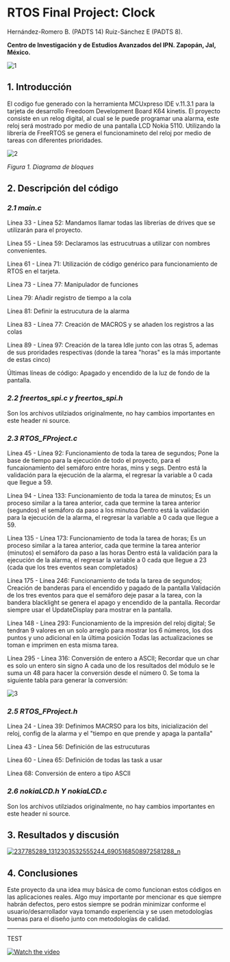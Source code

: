 # **RTOS Final Project: Clock**

Hernández-Romero B. (PADTS 14) Ruiz-Sánchez E (PADTS 8).

**Centro de Investigación y de Estudios Avanzados del IPN. Zapopán, Jal, México.**

![1](https://user-images.githubusercontent.com/78750648/131061290-1aff4f6a-679c-4579-a347-c069272e0be0.png)

## **1. Introducción**

El codigo fue generado con la herramienta MCUxpreso IDE v.11.3.1 para la tarjeta de desarrollo Freedoom Development Board K64 kinetis. El proyecto consiste en un relog digital, al cual se le puede programar una alarma, este reloj será mostrado por medio de una pantalla LCD Nokia 5110. Utilizando la librería de FreeRTOS se genera el funcionamineto del reloj por medio de tareas con diferentes prioridades.

![2](https://user-images.githubusercontent.com/78750648/131061861-4aa66916-65c5-448b-9d08-9eb4e4e324d4.JPG)

*Figura 1. Diagrama de bloques* 

## **2. Descripción del código**

### *2.1  main.c*

Línea 33 - Línea 52: Mandamos llamar todas las librerías de drives que se utilizarán para el proyecto. 

Línea 55 - Línea 59: Declaramos las estrucutruas a utilizar con nombres convenientes.

Línea 61 - Línea 71: Utilización de código genérico para funcionamiento de RTOS en el tarjeta.

Línea 73 - Línea 77: Manipulador de funciones

Línea 79: Añadir registro de tiempo a la cola

Línea 81: Definir la estrucutura de la alarma

Línea 83 - Línea 77: Creación de MACROS y se añaden los registros a las colas

Línea 89 - Línea 97: Creación de la tarea Idle junto con las otras 5, ademas de sus proridades respectivas (donde la tarea "horas" es la más importante de estas cinco)

Últimas líneas de código: Apagado y encendido de la luz de fondo de la pantalla.

### *2.2 freertos_spi.c y freertos_spi.h*

Son los archivos utilziados originalmente, no hay cambios importantes en este header ni source.

### *2.3 RTOS_FProject.c*

Línea 45 - Línea 92:  Funcionamiento de toda la tarea de segundos;
                      Pone la base de tiempo para la ejecución de todo el proyecto, para el funcaionamiento del semáforo entre horas, mins y segs.
                      Dentro está la validación para la ejecución de la alarma, el regresar la variable a 0 cada que llegue a 59.
                      
Línea 94 - Línea 133:   Funcionamiento de toda la tarea de minutos;
                        Es un proceso similar a la tarea anterior, cada que termine la tarea anterior (segundos) el semáforo da paso a los minutoa
                        Dentro está la validación para la ejecución de la alarma, el regresar la variable a 0 cada que llegue a 59.                      

Línea 135 - Línea 173:  Funcionamiento de toda la tarea de horas;
                        Es un proceso similar a la tarea anterior, cada que termine la tarea anterior (minutos) el semáforo da paso a las horas
                        Dentro está la validación para la ejecución de la alarma, el regresar la variable a 0 cada que llegue a 23 (cada que los tres eventos sean completados) 
                          
Línea 175 - Línea 246:  Funcionamiento de toda la tarea de segundos;
                        Creación de banderas para el encendido y pagado de la pantalla
                        Validación de los tres eventos para que el semáforo deje pasar a la tarea, con la bandera blacklight se genera el apago y encendido de la pantalla.
                        Recordar siempre usar el UpdateDisplay para mostrar en la pantalla.
                        
Línea 148 - Línea 293:  Funcionamiento de la impresión del reloj digital;
                        Se tendran 9 valores en un solo arreglo para mostrar los 6 números, los dos puntos y uno adicional en la última posición
                        Todas las actualizaciones se toman e imprimen en esta misma tarea.
                        
Línea 295 - Línea 316:  Conversión de entero a ASCII;
                        Recordar que un char es solo un entero sin signo
                        A cada uno de los resultados del módulo se le suma un 48 para hacer la conversión desde el número 0.
                        Se toma la siguiente tabla para generar la conversión:
                        
![3](https://user-images.githubusercontent.com/78750648/131067708-17735ea8-e202-47d1-ad0b-44b4f5cfe3cb.JPG)
       
### *2.5 RTOS_FProject.h*

Línea 24 - Línea 39: Definimos MACRSO para los bits, inicialización del reloj, config de la alarma y el "tiempo en que prende y apaga la pantalla"

Línea 43 - Línea 56: Definición de las estrucuturas

Línea 60 - Línea 65: Definición de todas las task a usar

Línea 68: Conversión de entero a tipo ASCII

### *2.6 nokiaLCD.h Y nokiaLCD.c*

Son los archivos utilziados originalmente, no hay cambios importantes en este header ni source.

## **3. Resultados y discusión**

[![237785289_1312303532555244_6905168508972581288_n](https://user-images.githubusercontent.com/78750648/131064272-a7f0e32f-1a90-4e3c-a59c-b140c4c4abd4.png)](https://drive.google.com/file/d/11De023Jxu4Roi6CscvxIsyxqTosrB-H_/view?usp=sharing)

## **4. Conclusiones**

Este proyecto da una idea muy básica de como funcionan estos códigos en las aplicaciones reales. Algo muy importante por mencionar es que siempre habrán defectos, pero estos siempre se podrán minimizar conforme el usuario/desarrollador vaya tomando experiencia y se usen metodologías buenas para el diseño junto con metodologías de calidad.

-----------------------------------------------------------------------------------------------------------------------------------------------------------------------------------

TEST

[![Watch the video](https://img.youtube.com/vi/6DeDzsCGbsQ/maxresdefault.jpg)](https://youtu.be/6DeDzsCGbsQ)
